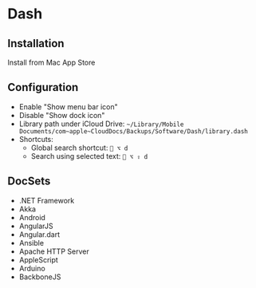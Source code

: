 # Dash

## Installation

Install from Mac App Store

## Configuration

* Enable "Show menu bar icon"
* Disable "Show dock icon"
* Library path under iCloud Drive: `~/Library/Mobile Documents/com~apple~CloudDocs/Backups/Software/Dash/library.dash`
* Shortcuts:
  * Global search shortcut: ` ⌥ d`
  * Search using selected text: ` ⌥ ⇪ d`

## DocSets

* .NET Framework
* Akka
* Android
* AngularJS
* Angular.dart
* Ansible
* Apache HTTP Server
* AppleScript
* Arduino
* BackboneJS
